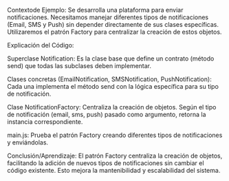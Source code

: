 Contextode Ejemplo:
Se desarrolla una plataforma para enviar notificaciones. Necesitamos manejar diferentes tipos de notificaciones (Email, SMS y Push) sin depender directamente de sus clases específicas. Utilizaremos el patrón Factory para centralizar la creación de estos objetos.

Explicación del Código:

Superclase Notification:
Es la clase base que define un contrato (método send) que todas las subclases deben implementar.

Clases concretas (EmailNotification, SMSNotification, PushNotification):
Cada una implementa el método send con la lógica específica para su tipo de notificación.

Clase NotificationFactory:
Centraliza la creación de objetos. Según el tipo de notificación (email, sms, push) pasado como argumento, retorna la instancia correspondiente.

main.js:
Prueba el patrón Factory creando diferentes tipos de notificaciones y enviándolas.

Conclusión/Aprendizaje:
El patrón Factory centraliza la creación de objetos, facilitando la adición de nuevos tipos de notificaciones sin cambiar el código existente. Esto mejora la mantenibilidad y escalabilidad del sistema.